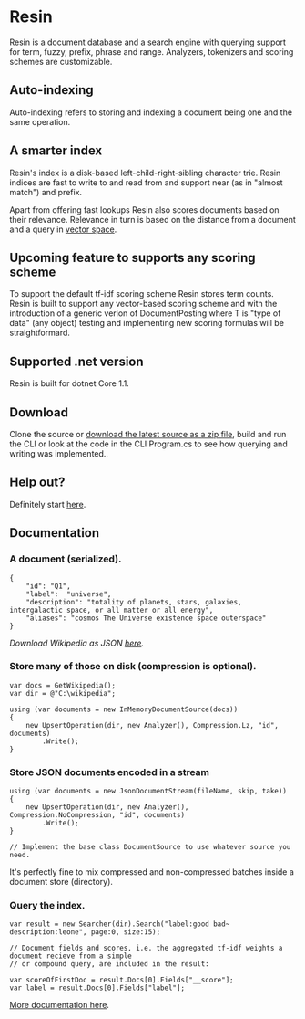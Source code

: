 # Resin
Resin is a document database and a search engine with querying support for term, fuzzy, prefix, phrase and range. Analyzers, tokenizers and scoring schemes are customizable.

## Auto-indexing
Auto-indexing refers to storing and indexing a document being one and the same operation.

## A smarter index
Resin's index is a disk-based left-child-right-sibling character trie. Resin indices are fast to write to and read from and support near (as in "almost match") and prefix.

Apart from offering fast lookups Resin also scores documents based on their relevance. Relevance in turn is based on the distance from a document and a query in [vector space](https://en.wikipedia.org/wiki/Vector_space_model).

## Upcoming feature to supports any scoring scheme
To support the default tf-idf scoring scheme Resin stores term counts. Resin is built to support any vector-based scoring scheme and with the introduction of a generic verion of DocumentPosting where T is "type of data" (any object) testing and implementing new scoring formulas will be straightformard.

## Supported .net version
Resin is built for dotnet Core 1.1.

## Download
Clone the source or [download the latest source as a zip file](https://github.com/kreeben/resin/archive/master.zip), build and run the CLI or look at the code in the CLI Program.cs to see how querying and writing was implemented.. 

## Help out?
Definitely start [here](https://github.com/kreeben/resin/issues).

## Documentation
### A document (serialized).

	{
		"id": "Q1",
		"label":  "universe",
		"description": "totality of planets, stars, galaxies, intergalactic space, or all matter or all energy",
		"aliases": "cosmos The Universe existence space outerspace"
	}

_Download Wikipedia as JSON [here](https://dumps.wikimedia.org/wikidatawiki/entities/)._

### Store many of those on disk (compression is optional).

	var docs = GetWikipedia();
	var dir = @"C:\wikipedia";
	
	using (var documents = new InMemoryDocumentSource(docs))
	{
		new UpsertOperation(dir, new Analyzer(), Compression.Lz, "id", documents)
		    .Write();
	}
	
### Store JSON documents encoded in a stream

	using (var documents = new JsonDocumentStream(fileName, skip, take))
	{
		new UpsertOperation(dir, new Analyzer(), Compression.NoCompression, "id", documents)
		    .Write();
	}

	// Implement the base class DocumentSource to use whatever source you need.

It's perfectly fine to mix compressed and non-compressed batches inside a document store (directory).
	
### Query the index.
<a name="inproc" id="inproc"></a>

	var result = new Searcher(dir).Search("label:good bad~ description:leone", page:0, size:15);

	// Document fields and scores, i.e. the aggregated tf-idf weights a document recieve from a simple 
	// or compound query, are included in the result:

	var scoreOfFirstDoc = result.Docs[0].Fields["__score"];
	var label = result.Docs[0].Fields["label"];

[More documentation here](https://github.com/kreeben/resin/wiki). 

